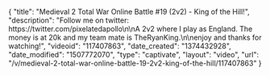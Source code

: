 {
    "title": "Medieval 2 Total War Online Battle #19 (2v2) - King of the Hill!",
    "description": "Follow me on twitter: https:\/\/twitter.com\/pixelatedapollo\n\nA 2v2 where I play as England.  The money is at 20k and my team mate is TheRyanKing.\n\nenjoy and thanks for watching!",
    "videoid": "117407863",
    "date_created": "1374432928",
    "date_modified": "1507772070",
    "type": "captivate",
    "layout": "video",
    "url": "\/v\/medieval-2-total-war-online-battle-19-2v2-king-of-the-hill\/117407863"
}